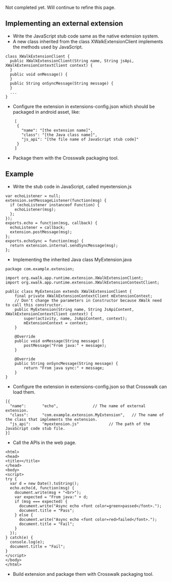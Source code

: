 Not completed yet. Will continue to refine this page.

## Implementing an external extension
* Write the JavaScript stub code same as the native extension system.
* A new class inherited from the class XWalkExtensionClient implements the methods used by JavaScript.
```
class XWalkExtensionClient {
  public XWalkExtensionClient(String name, String jsApi, XWalkExtensionContextClient context) {
  }
  public void onMessage() {
  }
  public String onSyncMessage(String message) {
  }
  ...
}
```
* Configure the extension in extensions-config.json which should be packaged in android asset, like:
```
    [
     {
       "name": "[the extension name]",
       "class": "[the Java class name]",
       "js_api": "[the file name of JavaScript stub code]"
     }
    ]
```
* Package them with the Crosswalk packaging tool.

## Example
* Write the stub code in JavaScript, called myextension.js
```
var echoListener = null;
extension.setMessageListener(function(msg) {
  if (echoListener instanceof Function) {
    echoListener(msg);
  };
});
exports.echo = function(msg, callback) {
  echoListener = callback;
  extension.postMessage(msg);
};
exports.echoSync = function(msg) {
  return extension.internal.sendSyncMessage(msg);
};
```
* Implementing the inherited Java class MyExtension.java
```
package com.example.extension;

import org.xwalk.app.runtime.extension.XWalkExtensionClient;
import org.xwalk.app.runtime.extension.XWalkExtensionContextClient;

public class MyExtension extends XWalkExtensionClient {
    final private XWalkExtensionContextClient mExtensionContext;
    // Don't change the parameters in Constructor because XWalk need to call this constructor.
    public MyExtension(String name, String JsApiContent, XWalkExtensionContextClient context) {
        super(activity, name, JsApiContent, context);
        mExtensionContext = context;
    }

    @Override
    public void onMessage(String message) {
        postMessage("From java:" + message);
    }

    @Override
    public String onSyncMessage(String message) {
        return "From java sync:" + message;
    }
}
```
* Configure the extension in extensions-config.json so that Crosswalk can load them.
```
[{
  "name":       "echo",               // The name of external extension.
  "class":      "com.example.extension.MyExtension",   // The name of the class that implements the extension.
  "js_api":     "myextension.js"             // The path of the JavaScript code stub file.
}]
```
* Call the APIs in the web page.
```
<html>
<head>
<title></title>
</head>
<body>
<script>
try {
  var d = new Date().toString();
  echo.echo(d, function(msg) {
    document.write(msg + "<br>");
    var expected = "From java:" + d;
    if (msg === expected) {
      document.write("Async echo <font color=green>passed</font>.");
      document.title = "Pass";
    } else {
      document.write("Async echo <font color=red>failed</font>.");
      document.title = "Fail";
    }
  });
} catch(e) {
  console.log(e);
  document.title = "Fail";
}
</script>
</body>
</html>
```
* Build extension and package them with Crosswalk packaging tool.